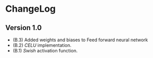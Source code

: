 # ChangeLog

## Version 1.0
- (B.3) Added weights and biases to Feed forward neural network
- (B.2) _CELU_ implementation.
- (B.1) _Swish_ activation function.